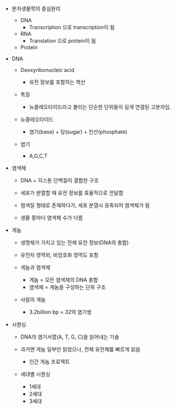 - 분자생물학의 중심원리
	- DNA
		- Transcription 으로 transcription이 됨
	- RNA
		- Translation 으로 protein이 됨
	- Protein

- DNA
	- Deoxyribonucleic acid
		- 유전 정보를 포함하는 핵산
	
	- 특징
		- 뉴클레오타이드라고 불리는 단순한 단위들이 길게 연결된 고분자임.
	
	- 뉴클레오타이드
		- 염기(base) + 당(sugar) + 인산(phosphate)
	
	- 염기
		- A,G,C,T

- 염색체
	- DNA + 히스톤 단백질이 결합한 구조
	- 세포가 분열할 때 유전 정보를 효율적으로 전달함

	- 염색질 형태로 존재하다가, 세포 분열시 응축되어 염색체가 됨
	- 생물 종마다 염색체 수가 다름

- 게놈
	- 생명체가 가지고 있는 전체 유전 정보(DNA의 총합)
	
	- 유전자 영역외, 비암호화 영역도 포함
	
	- 게놈과 염색체
		- 게놈 = 모든 염색체의 DNA 총합
		- 염색체 = 게놈을 구성하는 단위 구조
	
	- 사람의 게놈
		- 3.2billion bp = 32억 염기쌍

- 시퀀싱
	- DNA의 염기서열(A, T, G, C)을 읽어내는 기술
	
	- 과거엔 게놈 일부만 읽었으나, 전체 유전체를 빠르게 읽음
		- 인간 게놈 프로젝트

	- 세대별 시퀀싱
		- 1세대
		- 2세대
		- 3세대
	